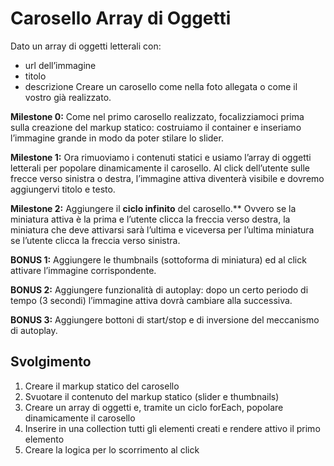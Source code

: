 Carosello Array di Oggetti
===
Dato un array di oggetti letterali con:
 - url dell’immagine
 - titolo
 - descrizione
Creare un carosello come nella foto allegata o come il vostro già realizzato.

**Milestone 0:**
Come nel primo carosello realizzato, focalizziamoci prima sulla creazione del markup statico: costruiamo il container e inseriamo l’immagine grande in modo da poter stilare lo slider.

**Milestone 1:**
Ora rimuoviamo i contenuti statici e usiamo l’array di oggetti letterali per popolare dinamicamente il carosello.
Al click dell’utente sulle frecce verso sinistra o destra, l’immagine attiva diventerà visibile e dovremo aggiungervi titolo e testo.

**Milestone 2:**
Aggiungere il **ciclo infinito** del carosello.** Ovvero se la miniatura attiva è la prima e l’utente clicca la freccia verso destra, la miniatura che deve attivarsi sarà l’ultima e viceversa per l’ultima miniatura se l’utente clicca la freccia verso sinistra.

**BONUS 1:**
Aggiungere le thumbnails (sottoforma di miniatura) ed al click attivare l’immagine corrispondente.

**BONUS 2:**
Aggiungere funzionalità di autoplay: dopo un certo periodo di tempo (3 secondi) l’immagine attiva dovrà cambiare alla successiva.

**BONUS 3:**
Aggiungere bottoni di start/stop e di inversione del meccanismo di autoplay.

## Svolgimento
1. Creare il markup statico del carosello
2. Svuotare il contenuto del markup statico (slider e thumbnails)
3. Creare un array di oggetti e, tramite un ciclo forEach, popolare dinamicamente il carosello
4. Inserire in una collection tutti gli elementi creati e rendere attivo il primo elemento
5. Creare la logica per lo scorrimento al click

